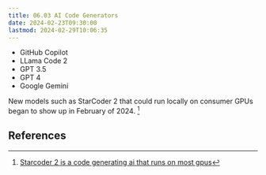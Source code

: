 ```yaml
---
title: 06.03 AI Code Generators
date: 2024-02-23T09:30:00
lastmod: 2024-02-29T10:06:35
---
```


- GitHub Copilot
- LLama Code 2
- GPT 3.5
- GPT 4
- Google Gemini

New models such as StarCoder 2 that could run locally on consumer GPUs began to show up in February of 2024. [^techcrunch]

## References

[^techcrunch]: [Starcoder 2 is a code generating ai that runs on most gpus](https://techcrunch.com/2024/02/28/starcoder-2-is-a-code-generating-ai-that-runs-on-most-gpus/)
